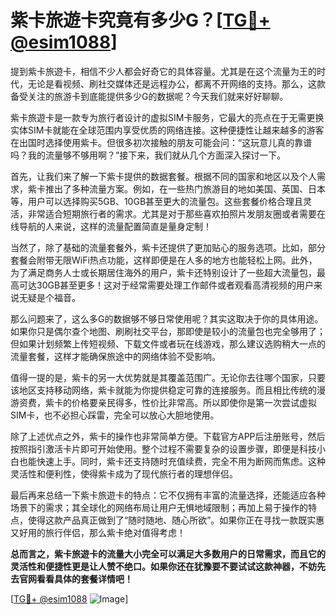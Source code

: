# 紫卡旅遊卡究竟有多少G？[[TG💪+ @esim1088](https://t.me/s/esim1088)]

提到紫卡旅遊卡，相信不少人都会好奇它的具体容量。尤其是在这个流量为王的时代，无论是看视频、刷社交媒体还是远程办公，都离不开网络的支持。那么，这款备受关注的旅游卡到底能提供多少G的数据呢？今天我们就来好好聊聊。

紫卡旅遊卡是一款专为旅行者设计的虚拟SIM卡服务，它最大的亮点在于无需更换实体SIM卡就能在全球范围内享受优质的网络连接。这种便捷性让越来越多的游客在出国时选择使用紫卡。但很多初次接触的朋友可能会问：“这玩意儿真的靠谱吗？我的流量够不够用啊？”接下来，我们就从几个方面深入探讨一下。

首先，让我们来了解一下紫卡提供的数据套餐。根据不同的国家和地区以及个人需求，紫卡推出了多种流量方案。例如，在一些热门旅游目的地如美国、英国、日本等，用户可以选择购买5GB、10GB甚至更大的流量包。这些套餐价格合理且灵活，非常适合短期旅行者的需求。尤其是对于那些喜欢拍照片发朋友圈或者需要在线导航的人来说，这样的流量配置简直是量身定制！

当然了，除了基础的流量套餐外，紫卡还提供了更加贴心的服务选项。比如，部分套餐会附带无限WiFi热点功能，这样即便是在人多的地方也能轻松上网。此外，为了满足商务人士或长期居住海外的用户，紫卡还特别设计了一些超大流量包，最高可达30GB甚至更多！这对于经常需要处理工作邮件或者观看高清视频的用户来说无疑是个福音。

那么问题来了，这么多G的数据够不够日常使用呢？其实这取决于你的具体用途。如果你只是偶尔查个地图、刷刷社交平台，那即使是较小的流量包也完全够用了；但如果计划频繁上传短视频、下载文件或者玩在线游戏，那么建议选购稍大一点的流量套餐，这样才能确保旅途中的网络体验不受影响。

值得一提的是，紫卡的另一大优势就是其覆盖范围广。无论你去往哪个国家，只要该地区支持移动网络，紫卡就能为你提供稳定可靠的连接服务。而且相比传统的漫游资费，紫卡的价格要亲民得多，性价比非常高。所以即使你是第一次尝试虚拟SIM卡，也不必担心踩雷，完全可以放心大胆地使用。

除了上述优点之外，紫卡的操作也非常简单方便。下载官方APP后注册账号，然后按照指引激活卡片即可开始使用。整个过程不需要复杂的设置步骤，即便是科技小白也能快速上手。同时，紫卡还支持随时充值续费，完全不用为断网而焦虑。这种灵活性和便利性，使得紫卡成为了现代旅行者的理想伴侣。

最后再来总结一下紫卡旅遊卡的特点：它不仅拥有丰富的流量选择，还能适应各种场景下的需求；其全球化的网络布局让用户无惧地域限制；再加上易于操作的特点，使得这款产品真正做到了“随时随地、随心所欲”。如果你正在寻找一款既实惠又好用的旅行伴侣，那么紫卡绝对值得考虑！

**总而言之，紫卡旅遊卡的流量大小完全可以满足大多数用户的日常需求，而且它的灵活性和便捷性更是让人赞不绝口。如果你还在犹豫要不要试试这款神器，不妨先去官网看看具体的套餐详情吧！**

[[TG💪+ @esim1088](https://t.me/s/esim1088) ![Image](https://i.postimg.cc/4NQfJmqS/Snipaste-2025-05-13-00-14-12.png)]